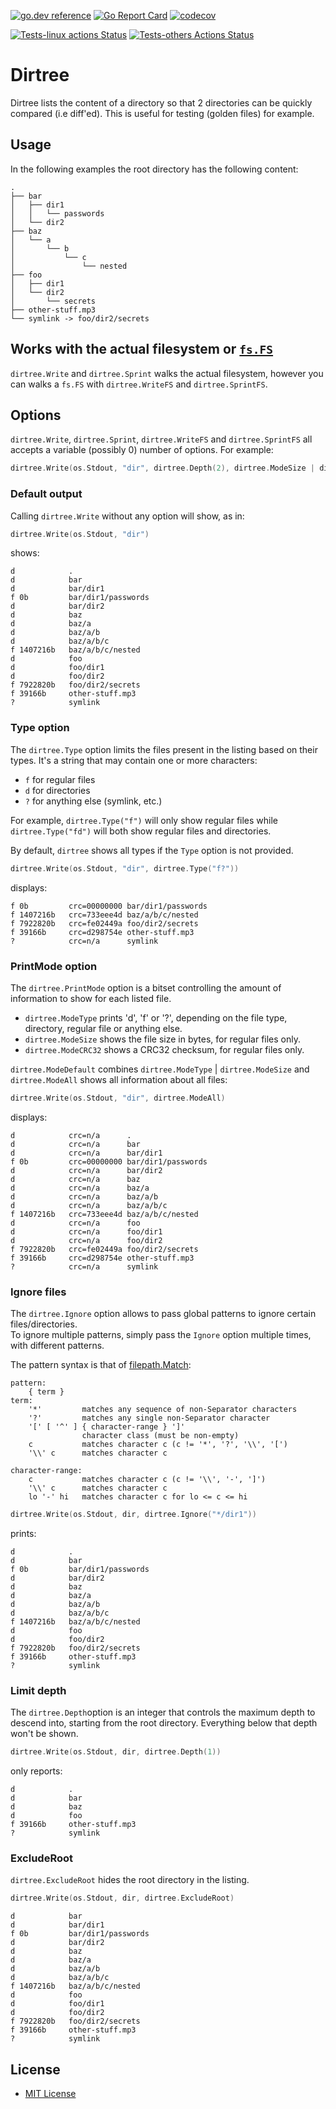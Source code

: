 [![go.dev reference](https://img.shields.io/badge/go.dev-reference-007d9c?logo=go&logoColor=white&style=flat-square)](https://pkg.go.dev/github.com/arl/dirtree)
[![Go Report Card](https://goreportcard.com/badge/github.com/arl/dirtree)](https://goreportcard.com/report/github.com/arl/dirtree)
[![codecov](https://codecov.io/gh/arl/dirtree/branch/main/graph/badge.svg)](https://codecov.io/gh/arl/dirtree)

[![Tests-linux actions Status](https://github.com/arl/dirtree/actions/workflows/tests-linux.yml/badge.svg)](https://github.com/arl/dirtree/actions)
[![Tests-others Actions Status](https://github.com/arl/dirtree/actions/workflows/tests-others.yml/badge.svg)](https://github.com/arl/dirtree/actions)

Dirtree
========

Dirtree lists the content of a directory so that 2 directories can be quickly compared (i.e diff'ed). This is useful for testing (golden files) for example.



Usage
-----

In the following examples the root directory has the following content:
```
.
├── bar
│   ├── dir1
│   │   └── passwords
│   └── dir2
├── baz
│   └── a
│       └── b
│           └── c
│               └── nested
├── foo
│   ├── dir1
│   └── dir2
│       └── secrets
├── other-stuff.mp3
└── symlink -> foo/dir2/secrets
```

## Works with the actual filesystem or [`fs.FS`](https://pkg.go.dev/io/fs#FS)

`dirtree.Write` and `dirtree.Sprint` walks the actual filesystem, however you
can walks a `fs.FS` with `dirtree.WriteFS` and `dirtree.SprintFS`.


## Options

`dirtree.Write`, `dirtree.Sprint`, `dirtree.WriteFS` and `dirtree.SprintFS` all
accepts a variable (possibly 0) number of options. For example:

```go
dirtree.Write(os.Stdout, "dir", dirtree.Depth(2), dirtree.ModeSize | dirtree.ModeCRC32)
```


### Default output

Calling `dirtree.Write` without any option will show, as in:
```go
dirtree.Write(os.Stdout, "dir")
```
shows:
```
d            .
d            bar
d            bar/dir1
f 0b         bar/dir1/passwords
d            bar/dir2
d            baz
d            baz/a
d            baz/a/b
d            baz/a/b/c
f 1407216b   baz/a/b/c/nested
d            foo
d            foo/dir1
d            foo/dir2
f 7922820b   foo/dir2/secrets
f 39166b     other-stuff.mp3
?            symlink
```


### Type option

The `dirtree.Type` option limits the files present in the listing based on their types.
It's a string that may contain one or more characters:
  - `f` for regular files
  - `d` for directories
  - `?` for anything else (symlink, etc.)

For example, `dirtree.Type("f")` will only show regular files while
`dirtree.Type("fd")` will both show regular files and directories.

By default, `dirtree` shows all types if the `Type` option is not provided.

```go
dirtree.Write(os.Stdout, "dir", dirtree.Type("f?"))
```

displays:

```
f 0b         crc=00000000 bar/dir1/passwords
f 1407216b   crc=733eee4d baz/a/b/c/nested
f 7922820b   crc=fe02449a foo/dir2/secrets
f 39166b     crc=d298754e other-stuff.mp3
?            crc=n/a      symlink
```



### PrintMode option

The `dirtree.PrintMode` option is a bitset controlling the amount of information
to show for each listed file.

   - `dirtree.ModeType` prints 'd', 'f' or '?', depending on the file type,
     directory, regular file or anything else.
   - `dirtree.ModeSize` shows the file size in bytes, for regular files only.
   - `dirtree.ModeCRC32` shows a CRC32 checksum, for regular files only.


`dirtree.ModeDefault` combines `dirtree.ModeType` | `dirtree.ModeSize` and
`dirtree.ModeAll` shows all information about all files:


```go
dirtree.Write(os.Stdout, "dir", dirtree.ModeAll)
```

displays:

```
d            crc=n/a      .
d            crc=n/a      bar
d            crc=n/a      bar/dir1
f 0b         crc=00000000 bar/dir1/passwords
d            crc=n/a      bar/dir2
d            crc=n/a      baz
d            crc=n/a      baz/a
d            crc=n/a      baz/a/b
d            crc=n/a      baz/a/b/c
f 1407216b   crc=733eee4d baz/a/b/c/nested
d            crc=n/a      foo
d            crc=n/a      foo/dir1
d            crc=n/a      foo/dir2
f 7922820b   crc=fe02449a foo/dir2/secrets
f 39166b     crc=d298754e other-stuff.mp3
?            crc=n/a      symlink
```

### Ignore files

The `dirtree.Ignore` option allows to pass global patterns to ignore certain
files/directories.  
To ignore multiple patterns, simply pass the `Ignore` option multiple times,
with different patterns. 

The pattern syntax is that of [filepath.Match](https://pkg.go.dev/path/filepath#Match):
```
pattern:
	{ term }
term:
	'*'         matches any sequence of non-Separator characters
	'?'         matches any single non-Separator character
	'[' [ '^' ] { character-range } ']'
	            character class (must be non-empty)
	c           matches character c (c != '*', '?', '\\', '[')
	'\\' c      matches character c

character-range:
	c           matches character c (c != '\\', '-', ']')
	'\\' c      matches character c
	lo '-' hi   matches character c for lo <= c <= hi
```

```go
dirtree.Write(os.Stdout, dir, dirtree.Ignore("*/dir1"))

```
prints:
```
d            .
d            bar
f 0b         bar/dir1/passwords
d            bar/dir2
d            baz
d            baz/a
d            baz/a/b
d            baz/a/b/c
f 1407216b   baz/a/b/c/nested
d            foo
d            foo/dir2
f 7922820b   foo/dir2/secrets
f 39166b     other-stuff.mp3
?            symlink
```

### Limit depth

The `dirtree.Depth`option is an integer that controls the maximum depth to
descend into, starting from the root directory. Everything below that depth
won't be shown.


```go
dirtree.Write(os.Stdout, dir, dirtree.Depth(1))
```
only reports:
```
d            .
d            bar
d            baz
d            foo
f 39166b     other-stuff.mp3
?            symlink
```

### ExcludeRoot

`dirtree.ExcludeRoot` hides the root directory in the listing.
```go
dirtree.Write(os.Stdout, dir, dirtree.ExcludeRoot)
```

```
d            bar
d            bar/dir1
f 0b         bar/dir1/passwords
d            bar/dir2
d            baz
d            baz/a
d            baz/a/b
d            baz/a/b/c
f 1407216b   baz/a/b/c/nested
d            foo
d            foo/dir1
d            foo/dir2
f 7922820b   foo/dir2/secrets
f 39166b     other-stuff.mp3
?            symlink
```


License
-------

- [MIT License](LICENSE)
